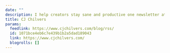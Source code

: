 ```yaml
---
date: ""
description: I help creators stay sane and productive one newsletter at a time.
title: CJ Chilvers
params:
  feedlink: https://www.cjchilvers.com/blog/rss/
  id: 1071bce4eb6c7e439b1b2a5dad189043
  link: https://www.cjchilvers.com/
  blogrolls: []
---
```

